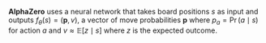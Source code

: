 **AlphaZero** uses a neural network that takes board positions $s$ as input and outputs $f_\theta(s) = (\mathbf{p}, v)$, a vector of move probabilities $\mathbf{p}$ where $p_a = \Pr(a \mid s)$ for action $a$ and $v \approx \mathbb{E}[z \mid s]$ where $z$ is the expected outcome.